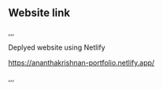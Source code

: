 ## Website link

,,,

Deplyed website using Netlify

https://ananthakrishnan-portfolio.netlify.app/

,,,
